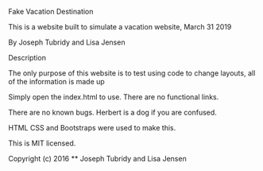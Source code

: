 Fake Vacation Destination

This is a website built to simulate a vacation website, March 31 2019

By Joseph Tubridy and Lisa Jensen

Description

The only purpose of this website is to test using code to change layouts, all of the information is made up

Simply open the index.html to use.  There are no functional links.

There are no known bugs.  Herbert is a dog if you are confused.

HTML CSS and Bootstraps were used to make this.

This is MIT licensed.

Copyright (c) 2016 ** Joseph Tubridy and Lisa Jensen
